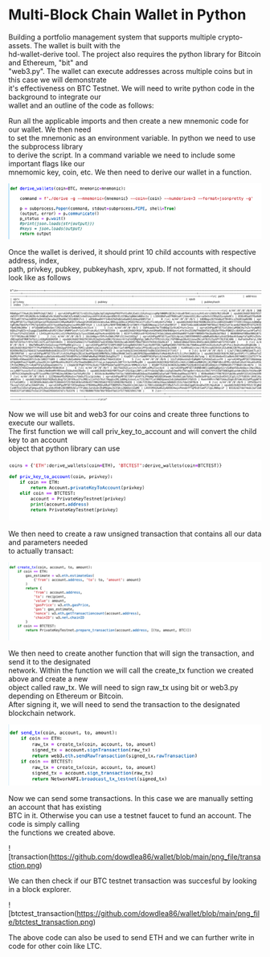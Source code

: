 # Multi-Block Chain Wallet in Python

Building a portfolio management system that supports multiple crypto-assets.  The wallet is built with the<br>
hd-wallet-derive tool.  The project also requires the python library for Bitcoin and Ethereum, "bit" and<br>
"web3.py".  The wallet can execute addresses across multiple coins but in this case we will demonstrate<br>
it's effectiveness on BTC Testnet.  We will need to write python code in the background to integrate our<br>
wallet and an outline of the code as follows:<br>

Run all the applicable imports and then create a new mnemonic code for our wallet.  We then need<br>
to set the mnemonic as an environment variable.  In python we need to use the subprocess library<br>
to derive the script.  In a command variable we need to include some important flags like our<br>
mnemomic key, coin, etc.  We then need to derive our wallet in a function.  

![derive_wallet](https://github.com/dowdlea86/wallet/blob/main/png_file/derive_wallet.png)

Once the wallet is derived, it should print 10 child accounts with respective address, index,<br>
path, privkey, pubkey, pubkeyhash, xprv, xpub.  If not formatted, it should look like as follows<br>

![accounts](https://github.com/dowdlea86/wallet/blob/main/png_file/accounts.png)

Now we will use bit and web3 for our coins and create three functions to execute our wallets.<br>
The first function we will call priv_key_to_account and will convert the child key to an account<br>
object that python library can use<br>

![priv_key_to_account](https://github.com/dowdlea86/wallet/blob/main/png_file/priv_ket_to_account.png)

We then need to create a raw unsigned transaction that contains all our data and parameters needed<br>
to actually transact:<br>

![create_tx](https://github.com/dowdlea86/wallet/blob/main/png_file/create_tx.png)

We then need to create another function that will sign the transaction, and send it to the designated<br>
network.  Within the function we will call the create_tx function we created above and create a new<br>
object called raw_tx.  We will need to sign raw_tx using bit or web3.py depending on Ethereum or Bitcoin.<br>
After signing it, we will need to send the transaction to the designated blockchain network.<br>

![send_tx](https://github.com/dowdlea86/wallet/blob/main/png_file/send_tx.png)

Now we can send some transactions.  In this case we are manually setting an account that has existing <br>
BTC in it.  Otherwise you can use a testnet faucet to fund an account.  The code is simply calling<br>
the functions we created above.<br>

![transaction(https://github.com/dowdlea86/wallet/blob/main/png_file/transaction.png)

We can then check if our BTC testnet transaction was succesful by looking in a block explorer.<br>

![btctest_transaction(https://github.com/dowdlea86/wallet/blob/main/png_file/btctest_transaction.png)

The above code can also be used to send ETH and we can further write in code for other coin like
LTC.<br>



